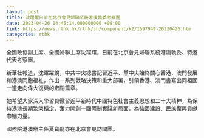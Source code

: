 ```yaml
---
layout: post
title: 沈躍躍日前在北京會見婦聯系統港澳執委考察團
date: 2023-04-26 14:45:14.000000000 +08:00
link: https://news.rthk.hk/rthk/ch/component/k2/1697949-20230426.htm
categories: rthk
---
```


全國政協副主席、全國婦聯主席沈躍躍，日前在北京會見婦聯系統港澳執委、特邀代表考察團。

新華社報道，沈躍躍說，中共中央總書記習近平、黨中央始終關心香港、澳門發展和港澳同胞福祉，作出一系列戰略決策和重大部署，引領香港、澳門書寫出同祖國一道走向偉大復興的宏闊篇章。

她希望大家深入學習貫徹習近平新時代中國特色社會主義思想和二十大精神，為保持港澳長期繁榮穩定，奮力開創一國兩制實踐新局面，為強國建設、民族復興貢獻巾幗力量。

國務院港澳辦主任夏寶龍亦在北京會見訪問團。
